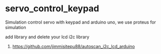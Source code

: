 # servo_control_keypad

Simulation control servo with keypad and arduino uno, we use proteus for simulation

add library and delete your lcd i2c library
1. https://github.com/jimmisitepu88/autoscan_i2c_lcd_arduino
